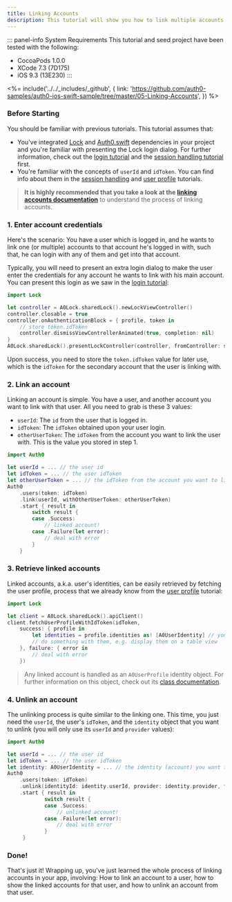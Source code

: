 ```yaml
---
title: Linking Accounts
description: This tutorial will show you how to link multiple accounts within the same user.
---
```


::: panel-info System Requirements
This tutorial and seed project have been tested with the following:

* CocoaPods 1.0.0
* XCode 7.3 (7D175)
* iOS 9.3 (13E230)
  :::

<%= include('../../_includes/_github', { link: 'https://github.com/auth0-samples/auth0-ios-swift-sample/tree/master/05-Linking-Accounts', }) %>

### Before Starting

You should be familiar with previous tutorials. This tutorial assumes that:

- You've integrated [Lock](https://github.com/auth0/Lock.iOS-OSX) and [Auth0.swift](https://github.com/auth0/Auth0.swift/) dependencies in your project and you're familiar with presenting the Lock login dialog. For further information, check out the [login tutorial](01-login.md) and the [session handling tutorial](03-session-handling.md) first.
- You're familiar with the concepts of `userId` and `idToken`. You can find info about them in the [session handling](03-session-handling.md) and [user profile](04-user-profile.md) tutorials.

> **It is highly recommended that you take a look at the [linking accounts documentation](https://auth0.com/docs/link-accounts)** to understand the process of linking accounts.

### 1. Enter account credentials

Here's the scenario: You have a user which is logged in, and he wants to link one (or multiple) accounts to that account he's logged in with, such that, he can login with any of them and get into that account.

Typically, you will need to present an extra login dialog to make the user enter the credentials for any account he wants to link with his main account. You can present this login as we saw in the [login tutorial](01-login.md):

```swift
import Lock
```

```swift
let controller = A0Lock.sharedLock().newLockViewController()
controller.closable = true
controller.onAuthenticationBlock = { profile, token in
    // store token.idToken
    controller.dismissViewControllerAnimated(true, completion: nil)
}
A0Lock.sharedLock().presentLockController(controller, fromController: self)
```

Upon success, you need to store the `token.idToken` value for later use, which is the `idToken` for the secondary account that the user is linking with.

### 2. Link an account

Linking an account is simple. You have a user, and another account you want to link with that user. All you need to grab is these 3 values:

- `userId`: The `id` from the user that is logged in.
- `idToken`: The `idToken` obtained upon your user login.
- `otherUserToken`: The `idToken` from the account you want to link the user with. This is the value you stored in step 1.

```swift
import Auth0
```

```swift
let userId = ... // the user id
let idToken = ... // the user idToken
let otherUserToken = ... // the idToken from the account you want to link the user with
Auth0
    .users(token: idToken)
    .link(userId, withOtherUserToken: otherUserToken)
    .start { result in
        switch result {
        case .Success:
            // linked account!
        case .Failure(let error):
            // deal with error
        }
    }
```

### 3. Retrieve linked accounts

Linked accounts, a.k.a. user's identities, can be easily retrieved by fetching the user profile, process that we already know from the [user profile](04-user-profile.md) tutorial:

```swift
import Lock
```

```swift
let client = A0Lock.sharedLock().apiClient()
client.fetchUserProfileWithIdToken(idToken,
    success: { profile in
        let identities = profile.identities as! [A0UserIdentity] // you've got the linked accounts here
        // do something with them, e.g. display them on a table view
    }, failure: { error in
        // deal with error
    })
```

> Any linked account is handled as an `A0UserProfile` identity object. For further information on this object, check out its [class documentation](https://github.com/auth0/Lock.iOS-OSX/blob/master/Lock/Core/A0UserIdentity.h).

### 4. Unlink an account

The unlinking process is quite similar to the linking one. This time, you just need the `userId`, the user's `idToken`, and the `identity` object that you want to unlink (you will only use its `userId` and `provider` values):

```swift
import Auth0
```

```swift
let userId = ... // the user id
let idToken = ... // the user idToken
let identity: A0UserIdentity = ... // the identity (account) you want to unlink from the user
Auth0
    .users(token: idToken)
    .unlink(identityId: identity.userId, provider: identity.provider, fromUserId: userId)
    .start { result in
            switch result {
            case .Success:
                // unlinked account!
            case .Failure(let error):
                // deal with error
            }
     }
```

### Done!

That's just it! Wrapping up, you've just learned the whole process of linking accounts in your app, involving: How to link an account to a user, how to show the linked accounts for that user, and how to unlink an account from that user.